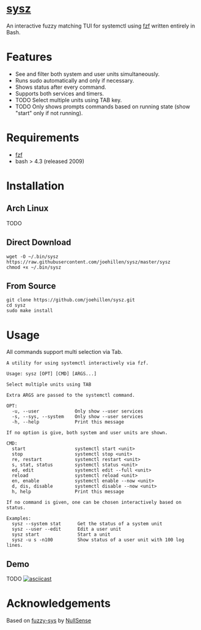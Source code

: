 # [sysz](https://github.com/joehillen/sysz)

An interactive fuzzy matching TUI for systemctl using [fzf](https://github.com/junegunn/fzf) written entirely in Bash.

# Features

- See and filter both system and user units simultaneously.
- Runs sudo automatically and only if necessary.
- Shows status after every command.
- Supports both services and timers.
- TODO Select multiple units using TAB key.
- TODO Only shows prompts commands based on running state (show "start" only if not running).

# Requirements

- [fzf](https://github.com/junegunn/fzf)
- bash > 4.3 (released 2009)

# Installation

## Arch Linux

TODO

## Direct Download

```
wget -O ~/.bin/sysz https://raw.githubusercontent.com/joehillen/sysz/master/sysz
chmod +x ~/.bin/sysz
```

## From Source

```
git clone https://github.com/joehillen/sysz.git
cd sysz
sudo make install
```

# Usage

All commands support multi selection via Tab.

```text
A utility for using systemctl interactively via fzf.

Usage: sysz [OPT] [CMD] [ARGS...]

Select multiple units using TAB

Extra ARGS are passed to the systemctl command.

OPT:
  -u, --user             Only show --user services
  -s, --sys, --system    Only show --user services
  -h, --help             Print this message

If no option is give, both system and user units are shown.

CMD:
  start                  systemctl start <unit>
  stop                   systemctl stop <unit>
  re, restart            systemctl restart <unit>
  s, stat, status        systemctl status <unit>
  ed, edit               systemctl edit --full <unit>
  reload                 systemctl reload <unit>
  en, enable             systemctl enable --now <unit>
  d, dis, disable        systemctl disable --now <unit>
  h, help                Print this message

If no command is given, one can be chosen interactively based on status.

Examples:
  sysz --system stat      Get the status of a system unit
  sysz --user --edit      Edit a user unit
  sysz start              Start a unit
  sysz -u s -n100         Show status of a user unit with 100 log lines.
```

## Demo

TODO
[![asciicast](https://asciinema.org/a/390806.svg)](https://asciinema.org/a/390806)

# Acknowledgements

Based on [fuzzy-sys](https://github.com/NullSense/fuzzy-sys) by [NullSense](https://github.com/NullSense/)
